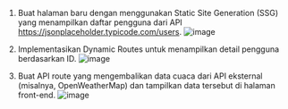 1. Buat halaman baru dengan menggunakan Static Site Generation (SSG) yang menampilkan daftar pengguna dari API https://jsonplaceholder.typicode.com/users.
   ![image](https://github.com/user-attachments/assets/c3f761fe-59ef-4ed6-91ac-070b32f1aa83)

2. Implementasikan Dynamic Routes untuk menampilkan detail pengguna berdasarkan ID.
   ![image](https://github.com/user-attachments/assets/37547399-c0f0-4ffe-a5b5-ec623abd8a84)

3. Buat API route yang mengembalikan data cuaca dari API eksternal (misalnya, OpenWeatherMap) dan tampilkan data tersebut di halaman front-end.
   ![image](https://github.com/user-attachments/assets/14be8b18-b2dd-4620-8db9-a7feb0154665)

